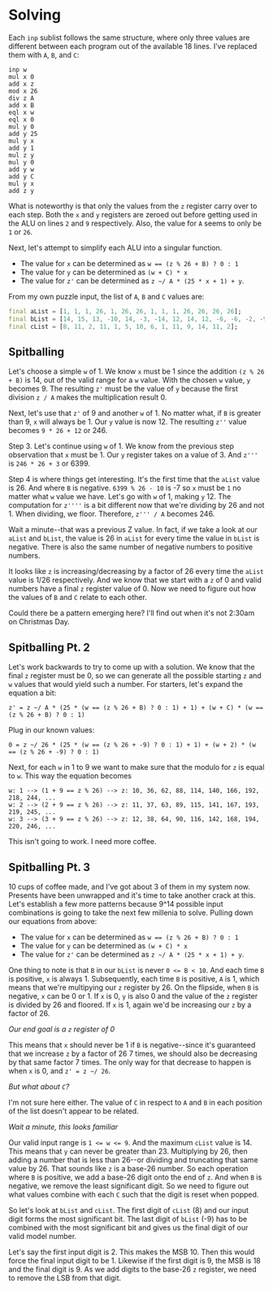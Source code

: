 # Solving

Each `inp` sublist follows the same structure, where only three values are different between each program out of the available 18 lines. I've replaced them with `A`, `B`, and `C`:

```
inp w
mul x 0
add x z
mod x 26
div z A
add x B
eql x w
eql x 0
mul y 0
add y 25
mul y x
add y 1
mul z y
mul y 0
add y w
add y C
mul y x
add z y
```

What is noteworthy is that only the values from the `z` register carry over to each step. Both the `x` and `y` registers are zeroed out before getting used in the ALU on lines `2` and `9` respectively. Also, the value for `A` seems to only be `1` or `26`.

Next, let's attempt to simplify each ALU into a singular function.

- The value for `x` can be determined as `w == (z % 26 + B) ? 0 : 1`
- The value for `y` can be determined as `(w + C) * x`
- The value for `z'` can be determined as `z ~/ A * (25 * x + 1) + y`.

From my own puzzle input, the list of `A`, `B` and `C` values are:

```dart
final aList = [1, 1, 1, 26, 1, 26, 26, 1, 1, 1, 26, 26, 26, 26];
final bList = [14, 15, 13, -10, 14, -3, -14, 12, 14, 12, -6, -6, -2, -9];
final cList = [8, 11, 2, 11, 1, 5, 10, 6, 1, 11, 9, 14, 11, 2];
```

## Spitballing

Let's choose a simple `w` of 1. We know `x` must be 1 since the addition `(z % 26 + B)` is 14, out of the valid range for a `w` value. With the chosen `w` value, `y` becomes 9. The resulting `z'` must be the value of `y` because the first division `z / A` makes the multiplication result 0.

Next, let's use that `z'` of 9 and another `w` of 1. No matter what, if `B` is greater than 9, `x` will always be 1. Our `y` value is now 12. The resulting `z''` value becomes `9 * 26 + 12` or 246.

Step 3. Let's continue using `w` of 1. We know from the previous step observation that `x` must be 1. Our `y` register takes on a value of 3. And `z'''` is `246 * 26 + 3` or 6399.

Step 4 is where things get interesting. It's the first time that the `aList` value is 26. And where `B` is negative. `6399 % 26 - 10` is -7 so `x` must be `1` no matter what `w` value we have. Let's go with `w` of 1, making `y` 12. The computation for `z''''` is a bit different now that we're dividing by 26 and not 1. When dividing, we floor. Therefore, `z''' / A` becomes 246.

Wait a minute--that was a previous Z value. In fact, if we take a look at our `aList` and `bList`, the value is 26 in `aList` for every time the value in `bList` is negative. There is also the same number of negative numbers to positive numbers.

It looks like `z` is increasing/decreasing by a factor of 26 every time the `aList` value is 1/26 respectively. And we know that we start with a `z` of 0 and valid numbers have a final `z` register value of 0. Now we need to figure out how the values of `B` and `C` relate to each other.

Could there be a pattern emerging here? I'll find out when it's not 2:30am on Christmas Day.

## Spitballing Pt. 2

Let's work backwards to try to come up with a solution. We know that the final `z` register must be 0, so we can generate all the possible starting `z` and `w` values that would yield such a number. For starters, let's expand the equation a bit:

```
z' = z ~/ A * (25 * (w == (z % 26 + B) ? 0 : 1) + 1) + (w + C) * (w == (z % 26 + B) ? 0 : 1)
```

Plug in our known values:

```
0 = z ~/ 26 * (25 * (w == (z % 26 + -9) ? 0 : 1) + 1) + (w + 2) * (w == (z % 26 + -9) ? 0 : 1)
```

Next, for each `w` in 1 to 9 we want to make sure that the modulo for `z` is equal to `w`. This way the equation becomes

```
w: 1 --> (1 + 9 == z % 26) --> z: 10, 36, 62, 88, 114, 140, 166, 192, 218, 244, ...
w: 2 --> (2 + 9 == z % 26) --> z: 11, 37, 63, 89, 115, 141, 167, 193, 219, 245, ...
w: 3 --> (3 + 9 == z % 26) --> z: 12, 38, 64, 90, 116, 142, 168, 194, 220, 246, ...
```

This isn't going to work. I need more coffee.

## Spitballing Pt. 3

10 cups of coffee made, and I've got about 3 of them in my system now. Presents have been unwrapped and it's time to take another crack at this. Let's establish a few more patterns because 9^14 possible input combinations is going to take the next few millenia to solve. Pulling down our equations from above:

- The value for `x` can be determined as `w == (z % 26 + B) ? 0 : 1`
- The value for `y` can be determined as `(w + C) * x`
- The value for `z'` can be determined as `z ~/ A * (25 * x + 1) + y`.

One thing to note is that `B` in our `bList` is never `0 <= B < 10`. And each time `B` is positive, `x` is always 1. Subsequently, each time `B` is positive, `A` is 1, which means that we're multipying our `z` register by 26. On the flipside, when `B` is negative, `x` can be 0 or 1. If `x` is 0, `y` is also 0 and the value of the `z` register is divided by 26 and floored. If `x` is 1, again we'd be increasing our `z` by a factor of 26.

_Our end goal is a `z` register of 0_

This means that `x` should never be 1 if `B` is negative--since it's guaranteed that we increase `z` by a factor of 26 7 times, we should also be decreasing by that same factor 7 times. The only way for that decrease to happen is when `x` is 0, and `z' = z ~/ 26`.

_But what about `C`?_

I'm not sure here either. The value of `C` in respect to `A` and `B` in each position of the list doesn't appear to be related.

_Wait a minute, this looks familiar_

Our valid input range is `1 <= w <= 9`. And the maximum `cList` value is 14. This means that `y` can never be greater than 23. Multiplying by 26, then adding a number that is less than 26--or dividing and truncating that same value by 26. That sounds like `z` is a base-26 number. So each operation where `B` is positive, we add a base-26 digit onto the end of `z`. And when `B` is negative, we remove the least significant digit. So we need to figure out what values combine with each `C` such that the digit is reset when popped.

So let's look at `bList` and `cList`. The first digit of `cList` (8) and our input digit forms the most significant bit. The last digit of `bList` (-9) has to be combined with the most significant bit and gives us the final digit of our valid model number.

Let's say the first input digit is 2. This makes the MSB 10. Then this would force the final input digit to be 1. Likewise if the first digit is 9, the MSB is 18 and the final digit is 9. As we add digits to the base-26 `z` register, we need to remove the LSB from that digit.
